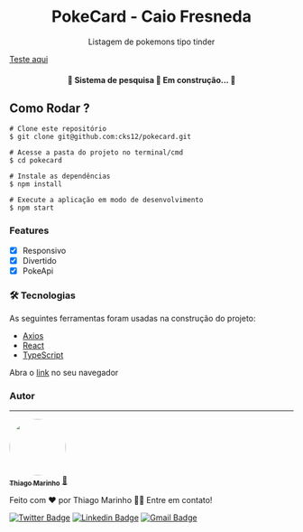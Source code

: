 <h1 align="center">PokeCard - Caio Fresneda</h1>
<p align="center">Listagem de pokemons tipo tinder</p>

[Teste aqui](https://cks12.github.io/pokecard/)

<h4 align="center"> 
	🚧  Sistema de pesquisa 🔎 Em construção...  🚧
</h4>

## Como Rodar ?
```
# Clone este repositório
$ git clone git@github.com:cks12/pokecard.git

# Acesse a pasta do projeto no terminal/cmd
$ cd pokecard

# Instale as dependências
$ npm install 

# Execute a aplicação em modo de desenvolvimento
$ npm start 
```

### Features
- [x] Responsivo
- [X] Divertido
- [X] PokeApi

### 🛠 Tecnologias
As seguintes ferramentas foram usadas na construção do projeto:
- [Axios](https://axios-http.com/ptbr/docs/intro)
- [React](https://pt-br.reactjs.org/)
- [TypeScript](https://www.typescriptlang.org/)

Abra o [link](http://localhost:3000) no seu navegador 

### Autor
---

<a href="https://cks12.github.io/">
 <img style="border-radius: 50%;" src="https://avatars3.githubusercontent.com/u/cks12?s=460&u=61b426b901b8fe02e12019b1fdb67bf0072d4f00&v=4" width="100px;" alt=""/>
 <br />
 <sub><b>Thiago Marinho</b></sub></a> <a href="https://blog.rocketseat.com.br/author/thiago//" title="Rocketseat">🚀</a>


Feito com ❤️ por Thiago Marinho 👋🏽 Entre em contato!

[![Twitter Badge](https://img.shields.io/badge/-@tgmarinho-1ca0f1?style=flat-square&labelColor=1ca0f1&logo=twitter&logoColor=white&link=https://twitter.com/tgmarinho)](https://twitter.com/tgmarinho) [![Linkedin Badge](https://img.shields.io/badge/-Thiago-blue?style=flat-square&logo=Linkedin&logoColor=white&link=https://www.linkedin.com/in/tgmarinho/)](https://www.linkedin.com/in/tgmarinho/) 
[![Gmail Badge](https://img.shields.io/badge/-tgmarinho@gmail.com-c14438?style=flat-square&logo=Gmail&logoColor=white&link=mailto:tgmarinho@gmail.com)](mailto:tgmarinho@gmail.com)